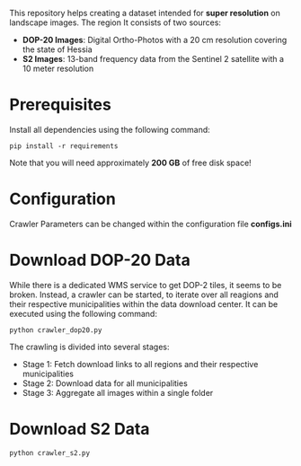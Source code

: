 This repository helps creating a dataset intended for **super resolution** on landscape images. The region
It consists of two sources:

- **DOP-20 Images**: Digital Ortho-Photos with a 20 cm resolution covering the state of Hessia
- **S2 Images**: 13-band frequency data from the Sentinel 2 satellite with a 10 meter resolution


# Prerequisites
Install all dependencies using the following command:
```
pip install -r requirements
```
Note that you will need approximately **200 GB** of free disk space!


# Configuration
Crawler Parameters can be changed within the configuration file **configs.ini**


# Download DOP-20 Data
While there is a dedicated WMS service to get DOP-2 tiles, it seems to be broken. Instead, a crawler can be started, to iterate over all reagions and their respective municipalities within the data download center. It can be executed using the following command:
```
python crawler_dop20.py
```
The crawling is divided into several stages:
- Stage 1: Fetch download links to all regions and their respective municipalities
- Stage 2: Download data for all municipalities
- Stage 3: Aggregate all images within a single folder


# Download S2 Data
```
python crawler_s2.py
```
